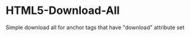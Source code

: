 HTML5-Download-All
==================

Simple download all for anchor tags that have "download" attribute set
